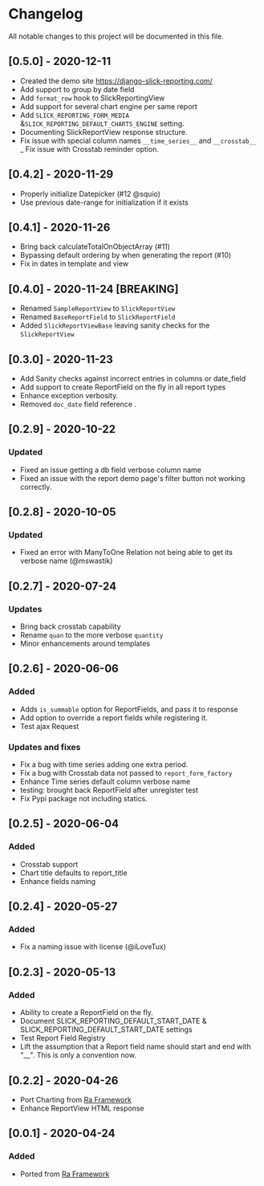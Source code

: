 # Changelog
All notable changes to this project will be documented in this file.

## [0.5.0] - 2020-12-11

- Created the demo site https://django-slick-reporting.com/
- Add support to group by date field
- Add `format_row` hook to SlickReportingView
- Add support for several chart engine per same report 
- Add `SLICK_REPORTING_FORM_MEDIA` &`SLICK_REPORTING_DEFAULT_CHARTS_ENGINE` setting.
- Documenting SlickReportView response structure.
- Fix issue with special column names `__time_series__` and `__crosstab__`
_ Fix issue with Crosstab reminder option.
  

## [0.4.2] - 2020-11-29

- Properly initialize Datepicker (#12 @squio)
- Use previous date-range for initialization if it exists 


## [0.4.1] - 2020-11-26

- Bring back calculateTotalOnObjectArray (#11)
- Bypassing default ordering by when generating the report (#10) 
- Fix in dates in template and view 


## [0.4.0] - 2020-11-24 [BREAKING]

- Renamed `SampleReportView` to `SlickReportView`
- Renamed `BaseReportField` to `SlickReportField`
- Added `SlickReportViewBase` leaving sanity checks for the `SlickReportView`

## [0.3.0] - 2020-11-23

- Add Sanity checks against incorrect entries in columns or date_field
- Add support to create ReportField on the fly in all report types
- Enhance exception verbosity.  
- Removed `doc_date` field reference .

## [0.2.9] - 2020-10-22
### Updated
- Fixed an issue getting a db field verbose column name
- Fixed an issue with the report demo page's filter button not working correctly.

## [0.2.8] - 2020-10-05
### Updated
- Fixed an error with ManyToOne Relation not being able to get its verbose name (@mswastik)


## [0.2.7] - 2020-07-24
### Updates
- Bring back crosstab capability
- Rename `quan` to the more verbose `quantity` 
- Minor enhancements around templates 

## [0.2.6] - 2020-06-06
### Added

- Adds `is_summable` option for ReportFields, and pass it to response
- Add option to override a report fields while registering it.
- Test ajax Request

### Updates and fixes
- Fix a bug with time series adding one extra period. 
- Fix a bug with Crosstab data not passed to `report_form_factory`
- Enhance Time series default column verbose name
- testing: brought back ReportField after unregister test
- Fix Pypi package not including statics.  


## [0.2.5] - 2020-06-04
### Added

- Crosstab support 
- Chart title defaults to report_title
- Enhance fields naming

## [0.2.4] - 2020-05-27
### Added
- Fix a naming issue with license (@iLoveTux)

## [0.2.3] - 2020-05-13
### Added
- Ability to create a ReportField on the fly.
- Document SLICK_REPORTING_DEFAULT_START_DATE & SLICK_REPORTING_DEFAULT_START_DATE settings
- Test Report Field Registry
- Lift the assumption that a Report field name should start and end with "__". This is only a convention now.

 
## [0.2.2] - 2020-04-26
- Port Charting from [Ra Framework](https://github.com/ra-systems/RA)
- Enhance ReportView HTML response


## [0.0.1] - 2020-04-24
### Added
- Ported from [Ra Framework](https://github.com/ra-systems/RA) 
